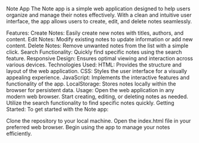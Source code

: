 Note App
The Note app is a simple web application designed to help users organize and manage their notes effectively. With a clean and intuitive user interface, 
the app allows users to create, edit, and delete notes seamlessly.

Features:
Create Notes: Easily create new notes with titles, authors, and content.
Edit Notes: Modify existing notes to update information or add new content.
Delete Notes: Remove unwanted notes from the list with a simple click.
Search Functionality: Quickly find specific notes using the search feature.
Responsive Design: Ensures optimal viewing and interaction across various devices.
Technologies Used:
HTML: Provides the structure and layout of the web application.
CSS: Styles the user interface for a visually appealing experience.
JavaScript: Implements the interactive features and functionality of the app.
LocalStorage: Stores notes locally within the browser for persistent data.
Usage:
Open the web application in any modern web browser.
Start creating, editing, or deleting notes as needed.
Utilize the search functionality to find specific notes quickly.
Getting Started:
To get started with the Note app:

Clone the repository to your local machine.
Open the index.html file in your preferred web browser.
Begin using the app to manage your notes efficiently.
